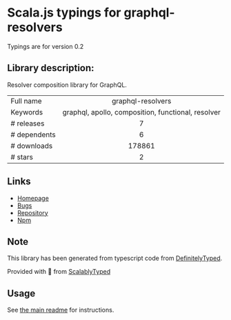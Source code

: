 
# Scala.js typings for graphql-resolvers

Typings are for version 0.2

## Library description:
Resolver composition library for GraphQL.

|                    |                 |
| ------------------ | :-------------: |
| Full name          | graphql-resolvers |
| Keywords           | graphql, apollo, composition, functional, resolver |
| # releases         | 7 |
| # dependents       | 6 |
| # downloads        | 178861 |
| # stars            | 2 |

## Links
- [Homepage](https://github.com/lucasconstantino/graphql-resolvers#readme)
- [Bugs](https://github.com/lucasconstantino/graphql-resolvers/issues)
- [Repository](https://github.com/lucasconstantino/graphql-resolvers)
- [Npm](https://www.npmjs.com/package/graphql-resolvers)
    


## Note
This library has been generated from typescript code from [DefinitelyTyped](https://definitelytyped.org).

Provided with :purple_heart: from [ScalablyTyped](https://github.com/oyvindberg/ScalablyTyped)

## Usage
See [the main readme](../../readme.md) for instructions.


